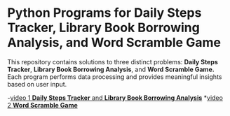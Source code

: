 # Python Programs for Daily Steps Tracker, Library Book Borrowing Analysis, and Word Scramble Game
This repository contains solutions to three distinct problems: **Daily Steps Tracker**, **Library Book Borrowing Analysis**, and **Word Scramble Game.** Each program performs data processing and provides meaningful insights based on user input.

-[video 1 **Daily Steps Tracker** and **Library Book Borrowing Analysis**]()
*[video 2 **Word Scramble Game**]()
